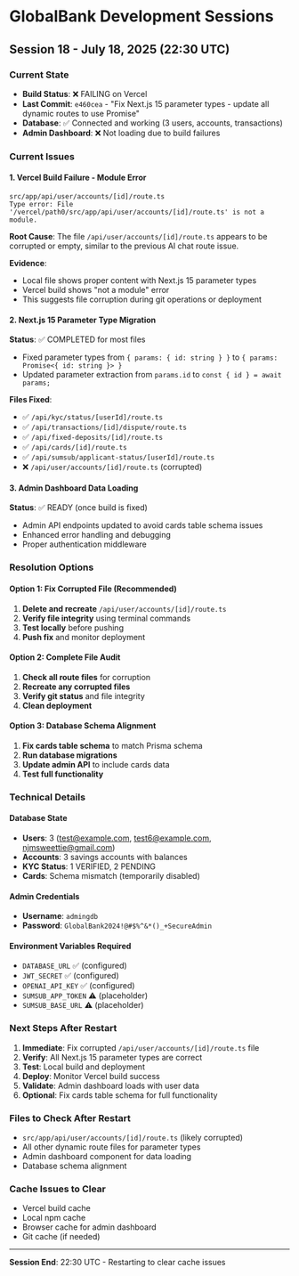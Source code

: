 # GlobalBank Development Sessions

## Session 18 - July 18, 2025 (22:30 UTC)

### Current State
- **Build Status**: ❌ FAILING on Vercel
- **Last Commit**: `e460cea` - "Fix Next.js 15 parameter types - update all dynamic routes to use Promise<params>"
- **Database**: ✅ Connected and working (3 users, accounts, transactions)
- **Admin Dashboard**: ❌ Not loading due to build failures

### Current Issues

#### 1. **Vercel Build Failure - Module Error**
```
src/app/api/user/accounts/[id]/route.ts
Type error: File '/vercel/path0/src/app/api/user/accounts/[id]/route.ts' is not a module.
```

**Root Cause**: The file `/api/user/accounts/[id]/route.ts` appears to be corrupted or empty, similar to the previous AI chat route issue.

**Evidence**: 
- Local file shows proper content with Next.js 15 parameter types
- Vercel build shows "not a module" error
- This suggests file corruption during git operations or deployment

#### 2. **Next.js 15 Parameter Type Migration**
**Status**: ✅ COMPLETED for most files
- Fixed parameter types from `{ params: { id: string } }` to `{ params: Promise<{ id: string }> }`
- Updated parameter extraction from `params.id` to `const { id } = await params;`

**Files Fixed**:
- ✅ `/api/kyc/status/[userId]/route.ts`
- ✅ `/api/transactions/[id]/dispute/route.ts`
- ✅ `/api/fixed-deposits/[id]/route.ts`
- ✅ `/api/cards/[id]/route.ts`
- ✅ `/api/sumsub/applicant-status/[userId]/route.ts`
- ❌ `/api/user/accounts/[id]/route.ts` (corrupted)

#### 3. **Admin Dashboard Data Loading**
**Status**: ✅ READY (once build is fixed)
- Admin API endpoints updated to avoid cards table schema issues
- Enhanced error handling and debugging
- Proper authentication middleware

### Resolution Options

#### Option 1: Fix Corrupted File (Recommended)
1. **Delete and recreate** `/api/user/accounts/[id]/route.ts`
2. **Verify file integrity** using terminal commands
3. **Test locally** before pushing
4. **Push fix** and monitor deployment

#### Option 2: Complete File Audit
1. **Check all route files** for corruption
2. **Recreate any corrupted files**
3. **Verify git status** and file integrity
4. **Clean deployment**

#### Option 3: Database Schema Alignment
1. **Fix cards table schema** to match Prisma schema
2. **Run database migrations**
3. **Update admin API** to include cards data
4. **Test full functionality**

### Technical Details

#### Database State
- **Users**: 3 (test@example.com, test6@example.com, njmsweettie@gmail.com)
- **Accounts**: 3 savings accounts with balances
- **KYC Status**: 1 VERIFIED, 2 PENDING
- **Cards**: Schema mismatch (temporarily disabled)

#### Admin Credentials
- **Username**: `admingdb`
- **Password**: `GlobalBank2024!@#$%^&*()_+SecureAdmin`

#### Environment Variables Required
- `DATABASE_URL` ✅ (configured)
- `JWT_SECRET` ✅ (configured)
- `OPENAI_API_KEY` ✅ (configured)
- `SUMSUB_APP_TOKEN` ⚠️ (placeholder)
- `SUMSUB_BASE_URL` ⚠️ (placeholder)

### Next Steps After Restart

1. **Immediate**: Fix corrupted `/api/user/accounts/[id]/route.ts` file
2. **Verify**: All Next.js 15 parameter types are correct
3. **Test**: Local build and deployment
4. **Deploy**: Monitor Vercel build success
5. **Validate**: Admin dashboard loads with user data
6. **Optional**: Fix cards table schema for full functionality

### Files to Check After Restart
- `src/app/api/user/accounts/[id]/route.ts` (likely corrupted)
- All other dynamic route files for parameter types
- Admin dashboard component for data loading
- Database schema alignment

### Cache Issues to Clear
- Vercel build cache
- Local npm cache
- Browser cache for admin dashboard
- Git cache (if needed)

---
**Session End**: 22:30 UTC - Restarting to clear cache issues 
